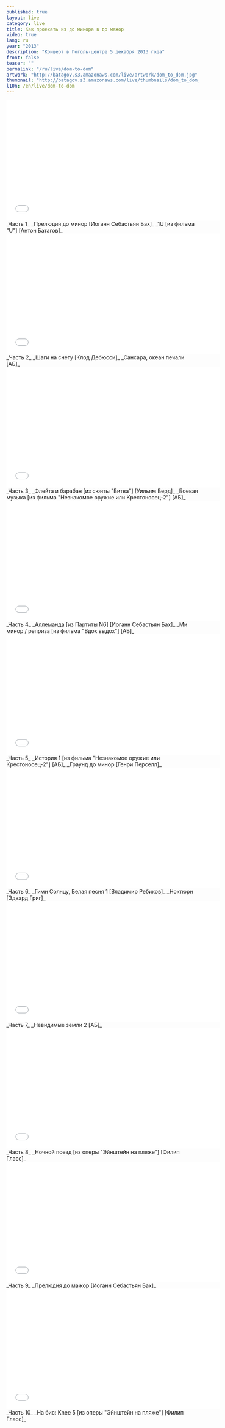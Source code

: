 ```yaml
---
published: true
layout: live
category: live
title: Как проехать из до минора в до мажор
video: true
lang: ru
year: "2013"
description: "Концерт в Гоголь-центре 5 декабря 2013 года"
front: false
teaser: ""
permalink: "/ru/live/dom-to-dom"
artwork: "http://batagov.s3.amazonaws.com/live/artwork/dom_to_dom.jpg"
thumbnail: "http://batagov.s3.amazonaws.com/live/thumbnails/dom_to_dom_thumb.jpg"
l10n: /en/live/dom-to-dom
---
```


<iframe id="part-1" width="560" height="315" src="//www.youtube.com/embed/ybhpeIoZBKk" frameborder="0" allowfullscreen></iframe>
_Часть 1_  
_Прелюдия до минор [Иоганн Себастьян Бах]_  
_1U [из фильма "U"] [Антон Батагов]_  
  
<iframe id="part-2" width="560" height="315" src="//www.youtube.com/embed/S-AaG6gTcfo" frameborder="0" allowfullscreen></iframe>
_Часть 2_  
_Шаги на снегу [Клод Дебюсси]_  
_Сансара, океан печали [АБ]_  
  
<iframe id="part-3" width="560" height="315" src="//www.youtube.com/embed/_KrDdDCThAc" frameborder="0" allowfullscreen></iframe>
_Часть 3_   
_Флейта и барабан [из сюиты "Битва"] [Уильям Берд]_  
_Боевая музыка [из фильма "Незнакомое оружие или Крестоносец-2"] [АБ]_  
  
<iframe id="part-4" width="560" height="315" src="//www.youtube.com/embed/UtioumAy77E" frameborder="0" allowfullscreen></iframe>
_Часть 4_  
_Аллеманда [из Партиты N6] [Иоганн Себастьян Бах]_  
_Ми минор / реприза [из фильма "Вдох выдох"] [АБ]_  
  
<iframe id="part-5" width="560" height="315" src="//www.youtube.com/embed/Fs7t_DhFksA" frameborder="0" allowfullscreen></iframe>
_Часть 5_  
_История 1 [из фильма "Незнакомое оружие или Крестоносец-2"] [АБ]_  
_Граунд до минор [Генри Перселл]_  
  
<iframe id="part-6" width="560" height="315" src="//www.youtube.com/embed/TeroHHvoV6A" frameborder="0" allowfullscreen></iframe>
_Часть 6_  
_Гимн Солнцу, Белая песня 1 [Владимир Ребиков]_  
_Ноктюрн [Эдвард Григ]_  
  
<iframe id="part-7" width="560" height="315" src="//www.youtube.com/embed/xIkJHB_Qj3Q" frameborder="0" allowfullscreen></iframe>
_Часть 7_   
_Невидимые земли 2 [АБ]_  
  
<iframe id="part-8" width="560" height="315" src="//www.youtube.com/embed/8f29S-854WE" frameborder="0" allowfullscreen></iframe>
_Часть 8_  
_Ночной поезд [из оперы "Эйнштейн на пляже"] [Филип Гласс]_  
  
<iframe id="part-9" width="560" height="315" src="//www.youtube.com/embed/Na7HuhIoyFY" frameborder="0" allowfullscreen></iframe>
_Часть 9_   
_Прелюдия до мажор [Иоганн Себастьян Бах]_  
  
<iframe id="part-10" width="560" height="315" src="//www.youtube.com/embed/KU0ezIIM-Rw" frameborder="0" allowfullscreen></iframe>
_Часть 10_   
_На бис: Knee 5 [из оперы "Эйнштейн на пляже"] [Филип Гласс]_  
